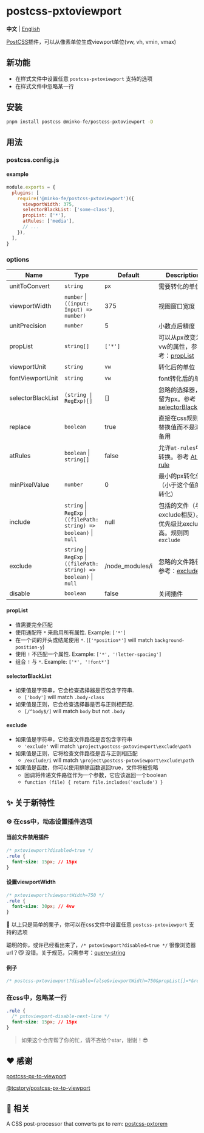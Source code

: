 # postcss-pxtoviewport

**中文** | [English](./README-en.md)

[PostCSS](https://github.com/ai/postcss)插件，可以从像素单位生成viewport单位(vw, vh, vmin, vmax)


## 新功能

- 在样式文件中设置任意 `postcss-pxtoviewport` 支持的选项
- 在样式文件中忽略某一行

## 安装

```bash
pnpm install postcss @minko-fe/postcss-pxtoviewport -D
```

## 用法

### postcss.config.js

#### example

```js
module.exports = {
  plugins: [
    require('@minko-fe/postcss-pxtoviewport')({
      viewportWidth: 375,
      selectorBlackList: ['some-class'],
      propList: ['*'],
      atRules: ['media'],
      // ...
    }),
  ],
}
```

### options

| Name | Type | Default | Description
|---------|----------|---------|---------
| unitToConvert | `string` | `px` | 需要转化的单位
| viewportWidth | `number` \| `((input: Input) => number)` | 375 | 视图窗口宽度
| unitPrecision | `number` | 5 | 小数点后精度
| propList | `string[]` | `['*']` | 可以从px改变为vw的属性，参考：[propList](#propList)
| viewportUnit | `string` | `vw` | 转化后的单位
| fontViewportUnit | `string` | `vw` | font转化后的单位
| selectorBlackList | `(string \| RegExp)[]` | [] | 忽略的选择器，保留为px。参考：[selectorBlackList](#selectorBlackList)
| replace | `boolean` | true | 直接在css规则上替换值而不是添加备用
| atRules | `boolean` \| `string[]` | false | 允许`at-rules`中转换。参考 [At-rule](https://developer.mozilla.org/en-US/docs/Web/CSS/At-rule)
| minPixelValue | `number` | 0 | 最小的px转化值（小于这个值的不转化）
| include | `string` \| `RegExp` \| `((filePath: string) => boolean)` \| `null` | null | 包括的文件（与exclude相反）。优先级比exclude高。规则同 `exclude`
| exclude | `string` \| `RegExp` \| `((filePath: string) => boolean)` \| `null` | /node_modules/i | 忽略的文件路径。参考：[exclude](#exclude)
| disable | `boolean` | false | 关闭插件

#### propList

- 值需要完全匹配
- 使用通配符 `*` 来启用所有属性. Example: `['*']`
- 在一个词的开头或结尾使用 `*`. (`['*position*']` will match `background-position-y`)
- 使用 `!` 不匹配一个属性. Example: `['*', '!letter-spacing']`
- 组合 `!` 与 `*`. Example: `['*', '!font*']`

#### selectorBlackList

- 如果值是字符串，它会检查选择器是否包含字符串.
  - `['body']` will match `.body-class`
- 如果值是正则，它会检查选择器是否与正则相匹配.
  - `[/^body$/]` will match `body` but not `.body`

#### exclude

- 如果值是字符串，它检查文件路径是否包含字符串
  - `'exclude'` will match `\project\postcss-pxtoviewport\exclude\path`
- 如果值是正则，它将检查文件路径是否与正则相匹配
  - `/exclude/i` will match `\project\postcss-pxtoviewport\exclude\path`
- 如果值是函数，你可以使用排除函数返回true，文件将被忽略
  - 回调将传递文件路径作为一个参数，它应该返回一个boolean
  - `function (file) { return file.includes('exclude') }`

## ✨ 关于新特性

### ⚙️ 在css中，动态设置插件选项

#### 当前文件禁用插件
```css
/* pxtoviewport?disabled=true */
.rule {
  font-size: 15px; // 15px
}
```

#### 设置viewportWidth
```css
/* pxtoviewport?viewportWidth=750 */
.rule {
  font-size: 30px; // 4vw
}
```

🌰 以上只是简单的栗子，你可以在css文件中设置任意 `postcss-pxtoviewport` 支持的选项

聪明的你，或许已经看出来了，`/* pxtoviewport?disabled=true */` 很像浏览器url？😼
没错。关于规范，只需参考：[query-string](https://github.com/sindresorhus/query-string)

#### 例子

```css
/* postcss-pxtoviewport?disable=false&viewportWidth=750&propList[]=*&replace=false&selectorBlackList[]=/some-class/i */
```

### 在css中，忽略某一行
```css
.rule {
  /* pxtoviewport-disable-next-line */
  font-size: 15px; // 15px
}
```

> 如果这个仓库帮了你的忙，请不吝给个star，谢谢！😎

## ❤️ 感谢

[postcss-px-to-viewport](https://github.com/evrone/postcss-px-to-viewport)

[@tcstory/postcss-px-to-viewport](https://github.com/tcstory/postcss-px-to-viewport)


## 👀 相关

A CSS post-processor that converts px to rem: [postcss-pxtorem](https://github.com/hemengke1997/postcss-pxtorem)
